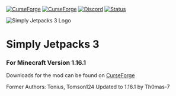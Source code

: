 [![CurseForge](http://cf.way2muchnoise.eu/simply-jetpacks-3.svg)](https://www.curseforge.com/minecraft/mc-mods/simply-jetpacks-3)
[![CurseForge](http://cf.way2muchnoise.eu/versions/simply-jetpacks-3.svg)](https://www.curseforge.com/minecraft/mc-mods/simply-jetpacks-3)
[![Discord](https://img.shields.io/badge/Discord-StormedPanda-738bd7.svg?style=flat-square)](https://discord.gg/PQNvrXc)
[![Status](https://img.shields.io/badge/Status-In_Development-orange.svg)](https://github.com/Th0mas-7/SimplyJetpacks3)

![Simply Jetpacks 3 Logo](https://i.imgur.com/1Lof0b1.png "Simply Jetpacks 3 Logo")

# Simply Jetpacks 3
### For Minecraft Version 1.16.1

Downloads for the mod can be found on [CurseForge](https://www.curseforge.com/minecraft/mc-mods/simply-jetpacks-3 "CurseForge - Simply Jetpacks 3")

Former Authors: Tonius, Tomson124
Updated to 1.16.1 by Th0mas-7